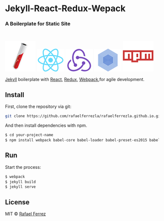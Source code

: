 # Jekyll-React-Redux-Wepack

### A Boilerplate for Static Site

<br/>

[![Jekyllrb](/assets/img/jekyll.png)](https://jekyllrb.com/)
[![React](/assets/img/react-padded-90.png)](https://facebook.github.io/react/)
[![Redux](/assets/img/redux-padded-90.png)](https://redux.js.org/)
[![Webpack](/assets/img/webpack-padded-90.png)](https://webpack.github.io/)
[![Npm](/assets/img/npm.png)](https://www.npmjs.com/)

[Jekyll](https://jekyllrb.com/) boilerplate with [React](https://facebook.github.io/react/), [Redux](https://github.com/reactjs/redux), [Webpack](http://webpack.github.io/docs/),for agile development.


## Install

First, clone the repository via git:

```bash
git clone https://github.com/rafaelferrezla/rafaelferrezla.github.io.git your-project-name
```

And then install dependencies with npm.

```bash
$ cd your-project-name
$ npm install webpack babel-core babel-loader babel-preset-es2015 babel-preset-react react redux react-redux react-addons-update react-dom --save-dev
```

## Run

Start the process:

```bash
$ webpack
$ jekyll build
$ jekyll serve
```


## License
MIT © [Rafael Ferrez](https://github.com/rafaelferrezla)
